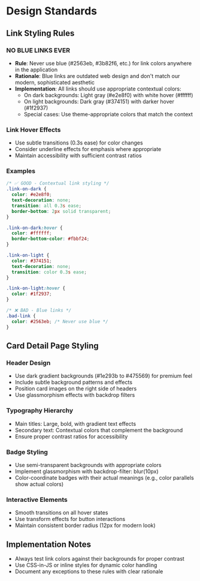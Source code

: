 # Design Standards

## Link Styling Rules

### NO BLUE LINKS EVER
- **Rule**: Never use blue (#2563eb, #3b82f6, etc.) for link colors anywhere in the application
- **Rationale**: Blue links are outdated web design and don't match our modern, sophisticated aesthetic
- **Implementation**: All links should use appropriate contextual colors:
  - On dark backgrounds: Light gray (#e2e8f0) with white hover (#ffffff)
  - On light backgrounds: Dark gray (#374151) with darker hover (#1f2937)
  - Special cases: Use theme-appropriate colors that match the context

### Link Hover Effects
- Use subtle transitions (0.3s ease) for color changes
- Consider underline effects for emphasis where appropriate
- Maintain accessibility with sufficient contrast ratios

### Examples
```css
/* ✅ GOOD - Contextual link styling */
.link-on-dark {
  color: #e2e8f0;
  text-decoration: none;
  transition: all 0.3s ease;
  border-bottom: 2px solid transparent;
}

.link-on-dark:hover {
  color: #ffffff;
  border-bottom-color: #fbbf24;
}

.link-on-light {
  color: #374151;
  text-decoration: none;
  transition: color 0.3s ease;
}

.link-on-light:hover {
  color: #1f2937;
}

/* ❌ BAD - Blue links */
.bad-link {
  color: #2563eb; /* Never use blue */
}
```

## Card Detail Page Styling

### Header Design
- Use dark gradient backgrounds (#1e293b to #475569) for premium feel
- Include subtle background patterns and effects
- Position card images on the right side of headers
- Use glassmorphism effects with backdrop filters

### Typography Hierarchy
- Main titles: Large, bold, with gradient text effects
- Secondary text: Contextual colors that complement the background
- Ensure proper contrast ratios for accessibility

### Badge Styling
- Use semi-transparent backgrounds with appropriate colors
- Implement glassmorphism with backdrop-filter: blur(10px)
- Color-coordinate badges with their actual meanings (e.g., color parallels show actual colors)

### Interactive Elements
- Smooth transitions on all hover states
- Use transform effects for button interactions
- Maintain consistent border radius (12px for modern look)

## Implementation Notes
- Always test link colors against their backgrounds for proper contrast
- Use CSS-in-JS or inline styles for dynamic color handling
- Document any exceptions to these rules with clear rationale